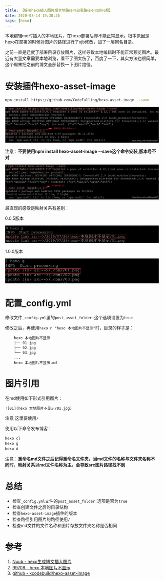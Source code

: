 ```yaml
---
title: 【解决hexo插入图片后本地路径与部署路径不同的问题】
date: 2020-08-14 19:38:26
tags: [hexo]
---
```


本地编辑md时插入的本地图片，在hexo部署后却不能正常显示。根本原因是hexo在部署的时候对图片的路径进行了xjb修改，加了一层同名目录。

之前一直是迁就了部署目录存放图片，这样导致本地编辑时不能正常预览图片。最近有大量文章需要本地浏览，看不了图太伤了，百度了一下，其实方法也很简单，这个周末把之前的博文全部替换一下图片路径。

<!-- more -->

# 安装插件hexo-asset-image

``` bash
npm install https://github.com/CodeFalling/hexo-asset-image --save
```

![](./1091/1.png)

注意：**不要使用npm install hexo-asset-image --save这个命令安装,版本号不对**

![](./1091/2.png)

最直观的感受是映射关系有差别：

0.0.5版本

![](./1091/3.png)

1.0.0版本

![](./1091/4.png)

# 配置_config.yml

修改文件`_config.yml`里的`post_asset_folder:`这个选项设置为`true`

修改之后，再使用`hexo n "hexo 本地图片不显示"`时，目录的样子是：

```
    hexo 本地图片不显示
    ├── 01.jpg
    ├── 02.jpg
    └── 03.jpg
    ...
    hexo 本地图片不显示.md
```
# 图片引用

在md使用如下形式引用图片：

```
![01](hexo 本地图片不显示/01.jpg)
```

注意 这里要使用`/`

使用以下命令发布博客：

``` bash
hexo cl
hexo g
hexo d
```

注意：**重命名md文件之后记得重命名文件夹，当md文件的名称与文件夹名称不同时，映射关系以md文件名称为主。会导致src图片路径找不到**

# 总结

* 检查`_config.yml`文件的`post_asset_folder:`选项是否为`true`
* 检查创建文件之后的目录结构
* 检查`hexo-asset-image`插件的版本
* 检查路径引用图片的路径使用`/`
* 检查md文件的文件名称和图片存放文件夹名称是否相同

# 参考

1. [Nuub - hexo生成博文插入图片](https://blog.csdn.net/Sugar_Rainbow/article/details/57415705)
2. [99708 - hexo 本地图片不显示](https://blog.csdn.net/Strong997/article/details/97767929)
3. [github - xcodebuild/hexo-asset-image](https://github.com/xcodebuild/hexo-asset-image)